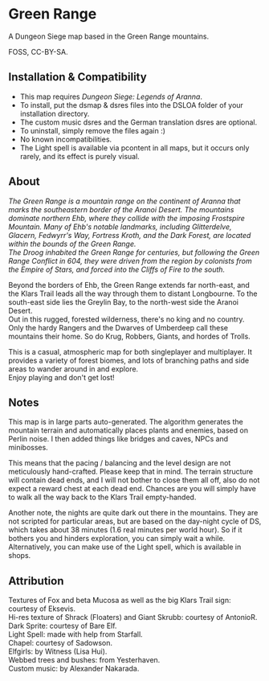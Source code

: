 # Green Range

A Dungeon Siege map based in the Green Range mountains.

FOSS, CC-BY-SA.

## Installation & Compatibility

- This map requires _Dungeon Siege: Legends of Aranna_.
- To install, put the dsmap & dsres files into the DSLOA folder of your installation directory.
- The custom music dsres and the German translation dsres are optional.
- To uninstall, simply remove the files again :)
- No known incompatibilities.
- The Light spell is available via pcontent in all maps, but it occurs only rarely, and its effect is purely visual.

## About

_The Green Range is a mountain range on the continent of Aranna that marks the southeastern border of the Aranoi Desert.
The mountains dominate northern Ehb, where they collide with the imposing Frostspire Mountain.
Many of Ehb's notable landmarks, including Glitterdelve, Glacern, Fedwyrr's Way, Fortress Kroth, and the Dark Forest,
are located within the bounds of the Green Range.\
The Droog inhabited the Green Range for centuries, but following the Green Range Conflict in 604,
they were driven from the region by colonists from the Empire of Stars, and forced into the Cliffs of Fire to the south._

Beyond the borders of Ehb, the Green Range extends far north-east,
and the Klars Trail leads all the way through them to distant Longbourne.
To the south-east side lies the Greylin Bay, to the north-west side the Aranoi Desert.\
Out in this rugged, forested wilderness, there's no king and no country.
Only the hardy Rangers and the Dwarves of Umberdeep call these mountains their home.
So do Krug, Robbers, Giants, and hordes of Trolls.

This is a casual, atmospheric map for both singleplayer and multiplayer.
It provides a variety of forest biomes, and lots of branching paths and side areas to wander around in and explore.\
Enjoy playing and don't get lost!

## Notes

This map is in large parts auto-generated.
The algorithm generates the mountain terrain and automatically places plants and enemies,
based on Perlin noise. I then added things like bridges and caves, NPCs and minibosses.

This means that the pacing / balancing and the level design are not meticulously hand-crafted.
Please keep that in mind.
The terrain structure will contain dead ends, and I will not bother to close them all off,
also do not expect a reward chest at each dead end.
Chances are you will simply have to walk all the way back to the Klars Trail empty-handed.

Another note, the nights are quite dark out there in the mountains.
They are not scripted for particular areas, but are based on the day-night cycle of DS,
which takes about 38 minutes (1.6 real minutes per world hour).
So if it bothers you and hinders exploration, you can simply wait a while.\
Alternatively, you can make use of the Light spell, which is available in shops.

## Attribution

Textures of Fox and beta Mucosa as well as the big Klars Trail sign: courtesy of Eksevis.\
Hi-res texture of Shrack (Floaters) and Giant Skrubb: courtesy of AntonioR.\
Dark Sprite: courtesy of Bare Elf.\
Light Spell: made with help from Starfall.\
Chapel: courtesy of Sadowson.\
Elfgirls: by Witness (Lisa Hui).\
Webbed trees and bushes: from Yesterhaven.\
Custom music: by Alexander Nakarada.

